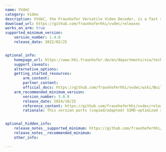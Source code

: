 ```yaml
---
name: VVdeC
category: Video
description: VVdeC, the Fraunhofer Versatile Video Decoder, is a fast software H.266/VVC decoder implementation supporting all features of the VVC Main10 profile.
download_url: https://github.com/fraunhoferhhi/vvdec/releases
works_on_arm: true
supported_minimum_version:
    version_number: 1.4.0
    release_date: 2022/02/25


optional_info:
    homepage_url: https://www.hhi.fraunhofer.de/en/departments/vca/technologies-and-solutions/h266-vvc/fraunhofer-versatile-video-decoder-vvdec.html
    support_caveats:
    alternative_options:
    getting_started_resources:
        arm_content:
        partner_content:
        official_docs: https://github.com/fraunhoferhhi/vvdec/wiki/Build
    arm_recommended_minimum_version:
        version_number: 3.0.0
        release_date: 2024/10/25
        reference_content: https://github.com/fraunhoferhhi/vvdec/releases/tag/v3.0.0
        rationale: This version ports (copied/adapted) SIMD-optimized routines from VVenC to support Arm architecture.


optional_hidden_info:
    release_notes__supported_minimum: https://github.com/fraunhoferhhi/vvdec/releases/tag/v1.4.0
    release_notes__recommended_minimum:
    other_info:

---
```


